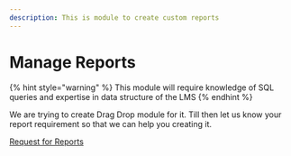 ```yaml
---
description: This is module to create custom reports
---
```


# Manage Reports

{% hint style="warning" %}
This module will require knowledge of SQL queries and expertise in data structure of the LMS
{% endhint %}

We are trying to create Drag Drop module for it. Till then let us know your report requirement so that we can help you creating it.&#x20;

[Request for Reports](https://sites.google.com/lentra.ai/lms/home)
